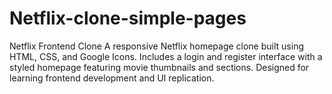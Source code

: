 # Netflix-clone-simple-pages
Netflix Frontend Clone  A responsive Netflix homepage clone built using HTML, CSS, and Google Icons. Includes a login and register interface with a styled homepage featuring movie thumbnails and sections. Designed for learning frontend development and UI replication.
